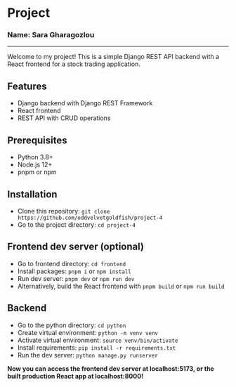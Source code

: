 # Project

### Name: Sara Gharagozlou

---

Welcome to my project! This is a simple Django REST API backend with a React frontend for a stock trading application.

## Features

- Django backend with Django REST Framework
- React frontend
- REST API with CRUD operations

## Prerequisites

- Python 3.8+
- Node.js 12+
- pnpm or npm

## Installation

- Clone this repository: `git clone https://github.com/oddvelvetgoldfish/project-4`
- Go to the project directory: `cd project-4`

## Frontend dev server (optional)

- Go to frontend directory: `cd frontend`
- Install packages: `pnpm i` or `npm install`
- Run dev server: `pnpm dev` or `npm run dev`
- Alternatively, build the React frontend with `pnpm build` or `npm run build`

## Backend

- Go to the python directory: `cd python`
- Create virtual environment: `python -m venv venv`
- Activate virtual environment: `source venv/bin/activate`
- Install requirements: `pip install -r requirements.txt`
- Run the dev server: `python manage.py runserver`

**Now you can access the frontend dev server at localhost:5173, or the built production React app at localhost:8000!**
